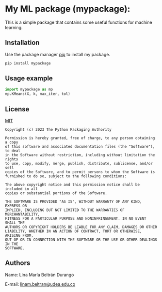 # My ML package (mypackage):

This is a simple package that contains some useful functions for machine
learning.

## Installation

Use the package manager [pip](https://pip.pypa.io/en/stable/) to install my
package.

```bash
pip install mypackage
```

## Usage example

```python
import mypackage as mp
mp.KMeans(X, k, max_iter, tol)
```

## License

[MIT](https://choosealicense.com/licenses/mit/)

```CMD
Copyright (c) 2023 The Python Packaging Authority

Permission is hereby granted, free of charge, to any person obtaining a copy
of this software and associated documentation files (the "Software"), to deal
in the Software without restriction, including without limitation the rights
to use, copy, modify, merge, publish, distribute, sublicense, and/or sell
copies of the Software, and to permit persons to whom the Software is
furnished to do so, subject to the following conditions:

The above copyright notice and this permission notice shall be included in all
copies or substantial portions of the Software.

THE SOFTWARE IS PROVIDED "AS IS", WITHOUT WARRANTY OF ANY KIND, EXPRESS OR
IMPLIED, INCLUDING BUT NOT LIMITED TO THE WARRANTIES OF MERCHANTABILITY,
FITNESS FOR A PARTICULAR PURPOSE AND NONINFRINGEMENT. IN NO EVENT SHALL THE
AUTHORS OR COPYRIGHT HOLDERS BE LIABLE FOR ANY CLAIM, DAMAGES OR OTHER
LIABILITY, WHETHER IN AN ACTION OF CONTRACT, TORT OR OTHERWISE, ARISING FROM,
OUT OF OR IN CONNECTION WITH THE SOFTWARE OR THE USE OR OTHER DEALINGS IN THE
SOFTWARE.
```

## Authors
Name: Lina María Beltrán Durango

E-mail: linam.beltran@udea.edu.co
